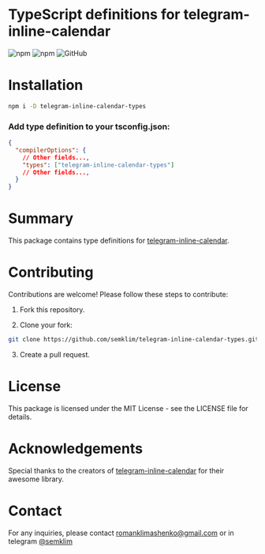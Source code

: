 # TypeScript definitions for telegram-inline-calendar

![npm](https://img.shields.io/npm/v/telegram-inline-calendar-types)
![npm](https://img.shields.io/npm/dm/telegram-inline-calendar-types)
![GitHub](https://img.shields.io/github/license/semklim/telegram-inline-calendar-types)

# Installation
```bash
npm i -D telegram-inline-calendar-types
```

### Add type definition to your tsconfig.json:
```json
{
  "compilerOptions": {
    // Other fields...,
    "types": ["telegram-inline-calendar-types"]
    // Other fields...,
  }
}
```


# Summary
This package contains type definitions for [telegram-inline-calendar](https://github.com/VDS13/telegram-inline-calendar).

# Contributing

Contributions are welcome! Please follow these steps to contribute:

1. Fork this repository.

2. Clone your fork:

```bash
git clone https://github.com/semklim/telegram-inline-calendar-types.git
```
3. Create a pull request.

# License
This package is licensed under the MIT License - see the LICENSE file for details.

# Acknowledgements

Special thanks to the creators of [telegram-inline-calendar](https://github.com/VDS13/telegram-inline-calendar) for their awesome library.

# Contact
For any inquiries, please contact 
<a href="mailto:romanklimashenko@gmail.com">romanklimashenko@gmail.com</a>
or in telegram <a href="https://t.me/semklim">@semklim</a>
